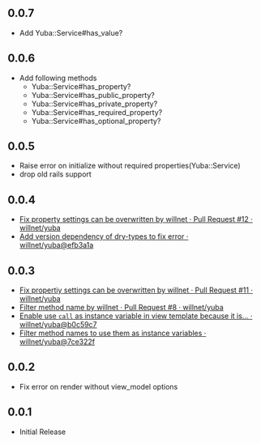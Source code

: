 ## 0.0.7

- Add Yuba::Service#has_value?

## 0.0.6

- Add following methods
  - Yuba::Service#has_property?
  - Yuba::Service#has_public_property?
  - Yuba::Service#has_private_property?
  - Yuba::Service#has_required_property?
  - Yuba::Service#has_optional_property?
    
## 0.0.5

- Raise error on initialize without required properties(Yuba::Service)
- drop old rails support

## 0.0.4

- [Fix property settings can be overwritten by willnet · Pull Request #12 · willnet/yuba](https://github.com/willnet/yuba/pull/12)
- [Add version dependency of dry-types to fix error · willnet/yuba@efb3a1a](https://github.com/willnet/yuba/commit/efb3a1a2c9479b8d278748b917b4c9406de1c6c0)

## 0.0.3

- [Fix propertiy settings can be overwritten by willnet · Pull Request #11 · willnet/yuba](https://github.com/willnet/yuba/pull/11)
- [Filter method name by willnet · Pull Request #8 · willnet/yuba](https://github.com/willnet/yuba/pull/8)
- [Enable use `call` as instance variable in view template because it is… · willnet/yuba@b0c59c7](https://github.com/willnet/yuba/commit/b0c59c7b50ca1cb16e18fff24f23b4ae690c8c3a)
- [Filter method names to use them as instance variables · willnet/yuba@7ce322f](https://github.com/willnet/yuba/commit/7ce322f37ab5448134f376ad360493d1d83cfec1)

## 0.0.2

- Fix error on render without view_model options

## 0.0.1

- Initial Release
